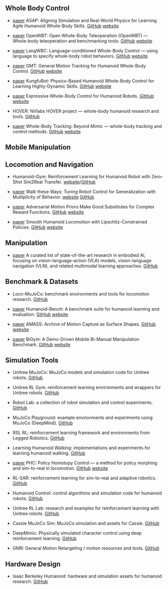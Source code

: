 ## Whole Body Control

- [paper](https://arxiv.org/pdf/2502.01143) ASAP: Aligning Simulation and Real-World Physics for Learning Agile Humanoid Whole-Body Skills. [GitHub](https://github.com/LeCAR-Lab/ASAP) [website](https://agile.human2humanoid.com/)

- [paper](https://www.arxiv.org/pdf/2505.10918) OpenWBT: Open Whole-Body Teleoperation (OpenWBT) — Whole-body teleoperation and benchmarking tools. [GitHub](https://github.com/GalaxyGeneralRobotics/OpenWBT) [website](https://zzk273.github.io/R2S2/)


- [paper](https://arxiv.org/pdf/2504.21738) LangWBC: Language-conditioned Whole-Body Control — using language to specify whole-body robot behaviors. [GitHub](https://github.com/YiyangShao2003/LangWBC) [website](https://langwbc.github.io/)


- [paper](https://arxiv.org/pdf/2506.14770) GMT: General Motion Tracking for Humanoid Whole-Body Control. [GitHub](https://github.com/zixuan417/humanoid-general-motion-tracking) [website](https://gmt-humanoid.github.io/)

- [paper](https://arxiv.org/pdf/2506.12851) KungfuBot: Physics-Based Humanoid Whole-Body Control for Learning Highly-Dynamic Skills. [GitHub](https://github.com/TeleHuman/PBHC) [website](https://kungfu-bot.github.io/)

- [paper](https://arxiv.org/pdf/2402.16796) Expressive Whole-Body Control for Humanoid Robots. [GitHub](https://github.com/chengxuxin/expressive-humanoid) [website](https://expressive-humanoid.github.io/)

- HOVER: NVlabs HOVER project — whole-body humanoid research and tools. [GitHub](https://github.com/NVlabs/HOVER)

- [paper](https://arxiv.org/pdf/2508.08241) Whole-Body Tracking: Beyond Mimic — whole-body tracking and control methods. [GitHub](https://github.com/HybridRobotics/whole_body_tracking) [website](https://beyondmimic.github.io/)

## Mobile Manipulation



## Locomotion and Navigation

- Humanoid-Gym: Reinforcement Learning for Humanoid Robot with Zero-Shot Sim2Real Transfer. [website](https://sites.google.com/view/humanoid-gym/)/[GitHub](https://github.com/roboterax/humanoid-gym)

- [paper](https://arxiv.org/pdf/2212.03238) Walk these Ways: Tuning Robot Control for Generalization with Multiplicity of Behavior. [website](https://gmargo11.github.io/walk-these-ways/) [GitHub](https://github.com/Improbable-AI/walk-these-ways)


- [paper](https://arxiv.org/pdf/2203.15103) Adversarial Motion Priors Make Good Substitutes for Complex Reward Functions. [GitHub](https://github.com/escontra/AMP_for_hardware) [website](https://sites.google.com/berkeley.edu/amp-in-real/home)

- [paper](https://arxiv.org/pdf/2410.11825) Smooth Humanoid Locomotion with Lipschitz-Constrained Policies. [GitHub](https://github.com/zixuan417/smooth-humanoid-locomotion) [website](https://lipschitz-constrained-policy.github.io/)


## Manipulation

- [paper](https://github.com/jonyzhang2023/awesome-embodied-vla-va-vln) A curated list of state-of-the-art research in embodied AI, focusing on vision-language-action (VLA) models, vision-language navigation (VLN), and related multimodal learning approaches. [GitHub](https://github.com/jonyzhang2023/awesome-embodied-vla-va-vln)





## Benchmark & Datasets

- Loco-MuJoCo: benchmark environments and tools for locomotion research. [GitHub](https://github.com/robfiras/loco-mujoco)

- [paper](https://arxiv.org/pdf/2403.10506) Humanoid-Bench: A benchmark suite for humanoid learning and evaluation. [GitHub](https://github.com/carlosferrazza/humanoid-bench) [website](https://humanoid-bench.github.io/)

- [paper](https://arxiv.org/pdf/1904.03278) AMASS: Archive of Motion Capture as Surface Shapes. [GitHub](https://github.com/nghorbani/amass) [website](https://amass.is.tue.mpg.de/)

- [paper](https://arxiv.org/pdf/2407.07788) BiGym: A Demo-Driven Mobile Bi-Manual Manipulation Benchmark. [GitHub](https://github.com/chernyadev/bigym) [website](https://chernyadev.github.io/bigym/)


## Simulation Tools

- Unitree MuJoCo: MuJoCo models and simulation code for Unitree robots. [GitHub](https://github.com/unitreerobotics/unitree_mujoco)

- Unitree RL Gym: reinforcement learning environments and wrappers for Unitree robots. [GitHub](https://github.com/unitreerobotics/unitree_rl_gym)

- Robot Lab: a collection of robot simulation and control experiments. [GitHub](https://github.com/fan-ziqi/robot_lab)

- MuJoCo Playground: example environments and experiments using MuJoCo (DeepMind). [GitHub](https://github.com/google-deepmind/mujoco_playground)

- RSL RL: reinforcement learning framework and environments from Legged Robotics. [GitHub](https://github.com/leggedrobotics/rsl_rl)

- Learning Humanoid Walking: implementations and experiments for learning humanoid walking. [GitHub](https://github.com/rohanpsingh/LearningHumanoidWalking)

- [paper](https://arxiv.org/pdf/2305.06456) PHC: Policy Homotopy Control — a method for policy morphing and sim-to-real in locomotion. [GitHub](https://github.com/ZhengyiLuo/PHC) [website](https://www.zhengyiluo.com/PHC-Site/)

- RL-SAR: reinforcement learning for sim-to-real and adaptive robotics. [GitHub](https://github.com/fan-ziqi/rl_sar)

- Humanoid Control: control algorithms and simulation code for humanoid robots. [GitHub](https://github.com/pocketxjl/humanoid-control)

- Unitree RL Lab: research and examples for reinforcement learning with Unitree robots. [GitHub](https://github.com/unitreerobotics/unitree_rl_lab)

- Cassie MuJoCo Sim: MuJoCo simulation and assets for Cassie. [GitHub](https://github.com/osudrl/cassie-mujoco-sim)
 
- DeepMimic: Physically simulated character control using deep reinforcement learning. [GitHub](https://github.com/xbpeng/DeepMimic)

- GMR: General Motion Retargeting / motion resources and tools. [GitHub](https://github.com/YanjieZe/GMR)





## Hardware Design

- Isaac Berkeley Humanoid: hardware and simulation assets for humanoid research. [GitHub](https://github.com/HybridRobotics/isaac_berkeley_humanoid)















